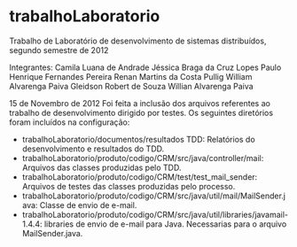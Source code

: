 trabalhoLaboratorio
===================

Trabalho de Laboratório de desenvolvimento de sistemas distribuídos, segundo semestre de 2012

Integrantes: 
Camila Luana de Andrade
Jéssica Braga da Cruz Lopes 
Paulo Henrique Fernandes Pereira
Renan Martins da Costa Pullig
William Alvarenga Paiva 
Gleidson Robert de Souza
Willian Alvarenga Paiva

15 de Novembro de 2012
Foi feita a inclusão dos arquivos referentes ao trabalho de desenvolvimento dirigido por testes. Os seguintes diretórios foram incluídos na configuração:
  * trabalhoLaboratorio/documentos/resultados TDD: Relatórios do desenvolvimento e resultados do TDD.
  * trabalhoLaboratorio/produto/codigo/CRM/src/java/controller/mail: Arquivos das classes produzidas pelo TDD.
  * trabalhoLaboratorio/produto/codigo/CRM/test/test_mail_sender: Arquivos de testes das classes produzidas pelo processo.
  * trabalhoLaboratorio/produto/codigo/CRM/src/java/util/mail/MailSender.java: Classe de envio de e-mail.
  * trabalhoLaboratorio/produto/codigo/CRM/src/java/util/libraries/javamail-1.4.4: libraries de envio de e-mail para Java. Necessarias para o arquivo MailSender.java.